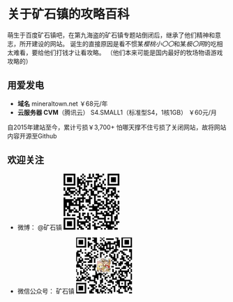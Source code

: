 # 关于矿石镇的攻略百科

萌生于百度矿石镇吧，在第九海盗的矿石镇专题站倒闭后，继承了他们精神和意志，所开建设的网站。
诞生的直接原因是看不惯某*樱桃小〇〇*和某*极〇网*的吃相太难看，要给他们打钱才让看攻略。
（他们本来可能是国内最好的牧场物语游戏攻略的）

## 用爱发电

- **域名**
mineraltown.net
￥68元/年
- **云服务器 CVM**（腾讯云）
S4.SMALL1（标准型S4，1核1GB）
￥60元/月

自2015年建站至今，累计亏损￥3,700+
怕哪天撑不住亏损了关闭网站，故将网站内容开源至Github

## 欢迎关注

- 微博： @矿石镇
![微博](https://github.com/mineraltown/mineraltown.github.io/raw/master/qrcode_weibo.jpg)

- 微信公众号： 矿石镇
![微信公众号](https://github.com/mineraltown/mineraltown.github.io/raw/master/qrcode_mp.weixin.jpg)
